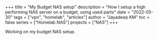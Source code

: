 +++
title = "My Budget NAS setup"
description = "How I setup a high performing NAS server on a budget, using used parts"
date = "2022-05-30"
tags = ["vpn", "homelab", "articles"]
author = "Jayadeep KM"
toc = false
series = ["Homelab NAS"]
projects = ["NAS"]
+++

Working on my budget NAS setup.
